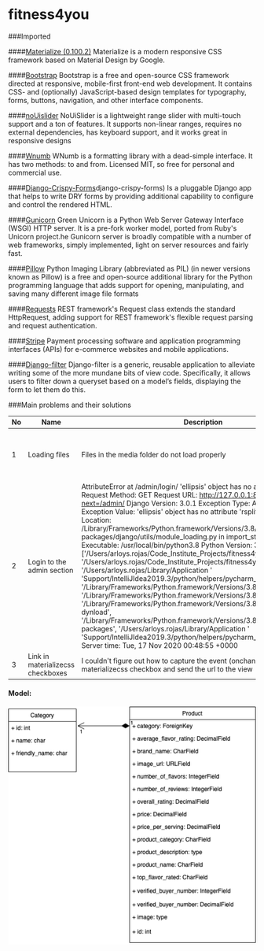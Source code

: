 # fitness4you

###Imported

####[Materialize (0.100.2)](http://archives.materializecss.com/0.100.2/)
Materialize is a modern responsive CSS framework based on Material Design by Google.

####[Bootstrap](https://getbootstrap.com/)
Bootstrap is a free and open-source CSS framework directed at responsive, mobile-first front-end web development. It contains CSS- and (optionally) JavaScript-based design templates for typography, forms, buttons, navigation, and other interface components.

####[noUislider](https://refreshless.com/nouislider/)
NoUiSlider is a lightweight range slider with multi-touch support and a ton of features. It supports non-linear ranges, requires no external dependencies, has keyboard support, and it works great in responsive designs

####[Wnumb](https://refreshless.com/wnumb/)
WNumb is a formatting library with a dead-simple interface. It has two methods: to and from. Licensed MIT, so free for personal and commercial use.

####[Django-Crispy-Forms](https://django-crispy-forms.readthedocs.io/en/latest/index.html)django-crispy-forms)
Is a pluggable Django app that helps to write DRY forms by providing additional capability to configure and control the rendered HTML.

####[Gunicorn](https://en.wikipedia.org/wiki/Gunicorn) 
Green Unicorn is a Python Web Server Gateway Interface (WSGI) HTTP server. It is a pre-fork worker model, ported from Ruby's Unicorn project.he Gunicorn server is broadly compatible with a number of web frameworks, simply implemented, light on server resources and fairly fast.

####[Pillow](https://en.wikipedia.org/wiki/Python_Imaging_Library)
Python Imaging Library (abbreviated as PIL) (in newer versions known as Pillow) is a free and open-source additional library for the Python programming language that adds support for opening, manipulating, and saving many different image file formats

####[Requests](https://www.django-rest-framework.org/api-guide/requests/)
REST framework's Request class extends the standard HttpRequest, adding support for REST framework's flexible request parsing and request authentication.

####[Stripe](https://stripe.com/es-se)
Payment processing software and application programming interfaces (APIs) for e-commerce websites and mobile applications.

####[Django-filter](https://django-filter.readthedocs.io/en/stable/)
Django-filter is a generic, reusable application to alleviate writing some of the more mundane bits of view code. Specifically, it allows users to filter down a queryset based on a model’s fields, displaying the form to let them do this.


###Main problems and their solutions

| No | Name                               | Description                                                                                                                                                                                                                                                                                                                                                                                                                                                                                                                                                                                                                                                                                                                                                                                                                                                                                                                                                                                                                                                                                                                                                                                                                                                                              | Solutions                                                                                                                                                                                                                                                                                                                                                      |
|----|------------------------------------|------------------------------------------------------------------------------------------------------------------------------------------------------------------------------------------------------------------------------------------------------------------------------------------------------------------------------------------------------------------------------------------------------------------------------------------------------------------------------------------------------------------------------------------------------------------------------------------------------------------------------------------------------------------------------------------------------------------------------------------------------------------------------------------------------------------------------------------------------------------------------------------------------------------------------------------------------------------------------------------------------------------------------------------------------------------------------------------------------------------------------------------------------------------------------------------------------------------------------------------------------------------------------------------|----------------------------------------------------------------------------------------------------------------------------------------------------------------------------------------------------------------------------------------------------------------------------------------------------------------------------------------------------------------|
| 1  | Loading files                      | Files in the media folder do not load properly                                                                                                                                                                                                                                                                                                                                                                                                                                                                                                                                                                                                                                                                                                                                                                                                                                                                                                                                                                                                                                                                                                                                                                                                                                           | I included the following line of code in the setting.py file  ..  ...  ...   ...  'django.contrib.messages.context_processors.messages',  'django.template.context_processors.media', ],  ‘django.template.context_processors.media’,  in your settings.py  ... ... ..                                                                                         |
| 2  | Login to the admin section | AttributeError at /admin/login/  'ellipsis' object has no attribute 'rsplit'  Request Method:    GET  Request URL:   http://127.0.0.1:8000/admin/login/?next=/admin/  Django Version:    3.0.1  Exception Type:    AttributeError  Exception Value:     'ellipsis' object has no attribute 'rsplit'  Exception Location:    /Library/Frameworks/Python.framework/Versions/3.8/lib/python3.8/site-packages/django/utils/module_loading.py in import_string, line 13  Python Executable: /usr/local/bin/python3.8  Python Version:    3.8.5  Python Path:     ['/Users/arloys.rojas/Code_Institute_Projects/fitness4you',   '/Users/arloys.rojas/Code_Institute_Projects/fitness4you',   '/Users/arloys.rojas/Library/Application '   'Support/IntelliJIdea2019.3/python/helpers/pycharm_display',   '/Library/Frameworks/Python.framework/Versions/3.8/lib/python38.zip',   '/Library/Frameworks/Python.framework/Versions/3.8/lib/python3.8',   '/Library/Frameworks/Python.framework/Versions/3.8/lib/python3.8/lib-dynload',   '/Library/Frameworks/Python.framework/Versions/3.8/lib/python3.8/site-packages',   '/Users/arloys.rojas/Library/Application '   'Support/IntelliJIdea2019.3/python/helpers/pycharm_matplotlib_backend']  Server time:   Tue, 17 Nov 2020 00:48:55 +0000 | I deleted the 3 points in the following line of code:  .. ... ... ... AUTHENTICATION_BACKENDS = [ # Needed to login by username in Django admin, regardless of   allauth  'django.contrib.auth.backends.ModelBackend', # `allauth` specific authentication methods, such as login by e-mail 'allauth.account.auth_backends.AuthenticationBackend', ... ... .. ] |
| 3  | Link in materializecss checkboxes  | I couldn't figure out how to capture the event (onchange or onclick) in a materializecss checkbox and send the url to the view                                                                                                                                                                                                                                                                                                                                                                                                                                                                                                                                                                                                                                                                                                                                                                                                                                                                                                                                                                                                                                                                                                                                                           | I changed the element and decided to develop the filters with a collapsible and with radio buttons                                                                                                                                                                                                                                                             |

#### Model:

![Data Base](https://github.com/ArloysMacias/fitness4you/blob/master/media/DataBaseDiagram/DataBase.png)

